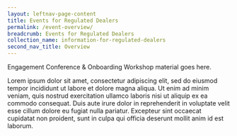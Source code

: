 ```yaml
---
layout: leftnav-page-content
title: Events for Regulated Dealers
permalink: /event-overview/
breadcrumb: Events for Regulated Dealers
collection_name: information-for-regulated-dealers
second_nav_title: Overview
---
```

Engagement Conference & Onboarding Workshop material goes here.

Lorem ipsum dolor sit amet, consectetur adipiscing elit, sed do eiusmod tempor incididunt ut labore et dolore magna aliqua. Ut enim ad minim veniam, quis nostrud exercitation ullamco laboris nisi ut aliquip ex ea commodo consequat. Duis aute irure dolor in reprehenderit in voluptate velit esse cillum dolore eu fugiat nulla pariatur. Excepteur sint occaecat cupidatat non proident, sunt in culpa qui officia deserunt mollit anim id est laborum.
